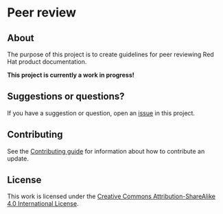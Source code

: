 # Peer review

## About

The purpose of this project is to create guidelines for peer reviewing Red Hat product documentation.

**This project is currently a work in progress!**

## Suggestions or questions?

If you have a suggestion or question, open an [issue](https://github.com/redhat-documentation/peer-review/issues) in this project.

## Contributing

See the [Contributing guide](CONTRIBUTING.md) for information about how to contribute an update.

## License

This work is licensed under the [Creative Commons Attribution-ShareAlike 4.0 International License](https://creativecommons.org/licenses/by-sa/4.0/).
